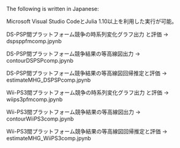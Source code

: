 The following is written in Japanese:

Microsoft Visual Studio CodeとJulia 1.10以上を利用した実行が可能。

DS-PSP間プラットフォーム競争の時系列変化グラフ出力 と評価 -> dspsppfmcomp.jpynb

DS-PSP間プラットフォーム競争結果の等高線図出力 -> contourDSPSPcomp.jpynb

DS-PSP間プラットフォーム競争結果の等高線図回帰推定と評価 -> estimateMHG_DSPSPcomp.jpynb

Wii-PS3間プラットフォーム競争の時系列変化グラフ出力 と評価 -> wiips3pfmcomp.jpynb

Wii-PS3間プラットフォーム競争結果の等高線図出力 -> contourWiiPS3comp.jpynb

Wii-PS3間プラットフォーム競争結果の等高線図回帰推定と評価 -> estimateMHG_WiiPS3comp.jpynb

